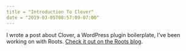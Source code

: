 ```yaml
---
title = "Introduction To Clover"
date = "2019-03-05T08:57:09-07:00"
---
```


I wrote a post about Clover, a WordPress plugin boilerplate,
I’ve been working on with Roots. [Check it out on the Roots
blog](https://roots.io/a-workflow-for-modern-wordpress-plugin-development/).

